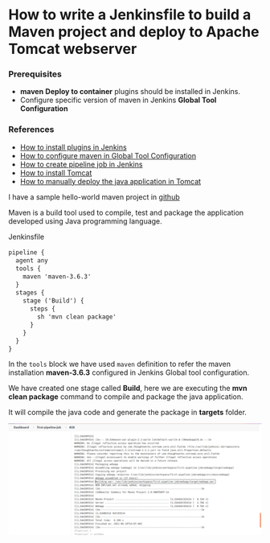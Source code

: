 # How to write a Jenkinsfile to build a Maven project and deploy to Apache Tomcat webserver

### Prerequisites
* **maven** **Deploy to container** plugins should be installed in Jenkins. 
* Configure specific version of maven in Jenkins **Global Tool Configuration**

### References
* [How to install plugins in Jenkins](/content/jenkins/tutorials/common/02-how-to-install-plugins)
* [How to configure maven in Global Tool Configuration](/content/jenkins/tutorials/common/03-global-tool-configurations)
* [How to create pipeline job in Jenkins](/content/jenkins/tutorials/pipeline/01-how-to-create-pipeline-job)
* [How to install Tomcat](/content/tomcat/tutorials/installation)
* [How to manually deploy the java application in Tomcat]()

I have a sample hello-world maven project in [github](https://github.com/vigneshsweekaran/hello-world)

Maven is a build tool used to compile, test and package the application developed using Java programming language.

Jenkinsfile
```
pipeline {
  agent any
  tools {
    maven 'maven-3.6.3' 
  }
  stages {
    stage ('Build') {
      steps {
        sh 'mvn clean package'
      }
    }
  }
}
```

In the `tools` block we have used `maven` definition to refer the maven installation **maven-3.6.3** configured in Jenkins Global tool configuration.

We have created one stage called **Build**, here we are executing the **mvn clean package** command to compile and package the java application.

It will compile the java code and generate the package in **targets** folder.

![jenkins](/content/jenkins/tutorials/pipeline/images/03-maven-job/jenkins-maven-job.png)